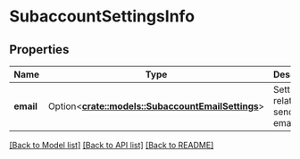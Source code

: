 # SubaccountSettingsInfo

## Properties

Name | Type | Description | Notes
------------ | ------------- | ------------- | -------------
**email** | Option<[**crate::models::SubaccountEmailSettings**](SubaccountEmailSettings.md)> | Settings related to sending emails | [optional]

[[Back to Model list]](../README.md#documentation-for-models) [[Back to API list]](../README.md#documentation-for-api-endpoints) [[Back to README]](../README.md)


